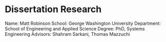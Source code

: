 # Dissertation Research

Name: Matt Robinson
School: George Washington University
Department: School of Engineering and Applied Science
Degree: PhD, Systems Engineering
Advisors: Shahram Sarkani, Thomas Mazzuchi
